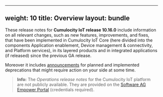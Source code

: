 
---
weight: 10
title: Overview
layout: bundle
---

These release notes for **Cumulocity IoT release 10.16.0** include information on all relevant changes, such as new features, improvements, and fixes, that have been implemented in Cumulocity IoT Core (here divided into the components Application enablement, Device management & connectivity, and Platform services), in its layered products and in integrated applications (if released) since the previous GA release.

Moreover it includes [announcements](/release-10-16-0/announcements-10-16-0/) for planned and implemented deprecations that might require action on your side at some time.

>**Info:** The *Operations release notes* for the Cumulocity IoT platform are not publicly available. They are provided on the [Software AG Empower Portal](https://documentation.softwareag.com/) (credentials required).
